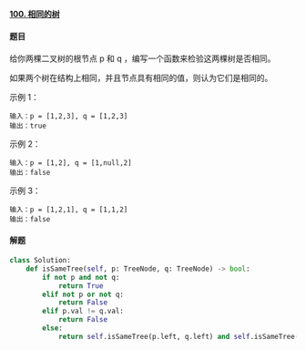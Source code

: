 #### [100. 相同的树](https://leetcode-cn.com/problems/same-tree/)

#### 题目

给你两棵二叉树的根节点 p 和 q ，编写一个函数来检验这两棵树是否相同。

如果两个树在结构上相同，并且节点具有相同的值，则认为它们是相同的。

示例 1：

```
输入：p = [1,2,3], q = [1,2,3]
输出：true
```


示例 2：

```
输入：p = [1,2], q = [1,null,2]
输出：false
```


示例 3：

```
输入：p = [1,2,1], q = [1,1,2]
输出：false
```



#### 解题

```python
class Solution:
    def isSameTree(self, p: TreeNode, q: TreeNode) -> bool:
        if not p and not q:
            return True
        elif not p or not q:
            return False
        elif p.val != q.val:
            return False
        else:
            return self.isSameTree(p.left, q.left) and self.isSameTree(p.right, q.right)
```



